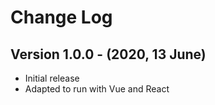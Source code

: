 # Change Log

## Version 1.0.0 - (2020, 13 June)

* Initial release
* Adapted to run with Vue and React